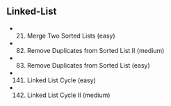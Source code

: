 ## Linked-List
* 21. Merge Two Sorted Lists (easy)
* 82. Remove Duplicates from Sorted List II (medium)
* 83. Remove Duplicates from Sorted List (easy)
* 141. Linked List Cycle (easy)
* 142. Linked List Cycle II (medium)